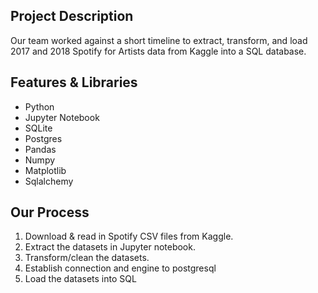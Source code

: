 ## Project Description 

Our team worked against a short timeline to extract, transform, and load 2017 and 2018 Spotify for Artists data from Kaggle into a SQL database. 

## Features & Libraries

* Python
* Jupyter Notebook
* SQLite
* Postgres
* Pandas
* Numpy
* Matplotlib
* Sqlalchemy

## Our Process

1. Download & read in Spotify CSV files from Kaggle.
2. Extract the datasets in Jupyter notebook. 
3. Transform/clean the datasets. 
4. Establish connection and engine to postgresql
5. Load the datasets into SQL
